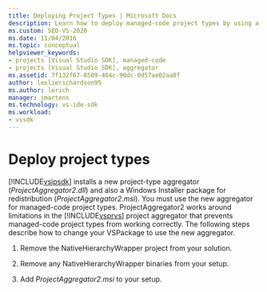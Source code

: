```yaml
---
title: Deploying Project Types | Microsoft Docs
description: Learn how to deploy managed-code project types by using a new project-type aggregator and Windows Installer package for redistribution, in the Visual Studio SDK. 
ms.custom: SEO-VS-2020
ms.date: 11/04/2016
ms.topic: conceptual
helpviewer_keywords:
- projects [Visual Studio SDK], managed-code
- projects [Visual Studio SDK], aggregator
ms.assetid: 7f132f67-8589-464c-90dc-0d57ae02aa8f
author: leslierichardson95
ms.author: lerich
manager: jmartens
ms.technology: vs-ide-sdk
ms.workload:
- vssdk
---
```

# Deploy project types
[!INCLUDE[vsipsdk](../../extensibility/includes/vsipsdk_md.md)] installs a new project-type aggregator (*ProjectAggregator2.dll*) and also a Windows Installer package for redistribution (*ProjectAggregator2.msi*). You must use the new aggregator for managed-code project types. ProjectAggregator2 works around limitations in the [!INCLUDE[vsprvs](../../code-quality/includes/vsprvs_md.md)] project aggregator that prevents managed-code project types from working correctly. The following steps describe how to change your VSPackage to use the new aggregator.

1. Remove the NativeHierarchyWrapper project from your solution.

2. Remove any NativeHierarchyWrapper binaries from your setup.

3. Add *ProjectAggregator2.msi* to your setup.
